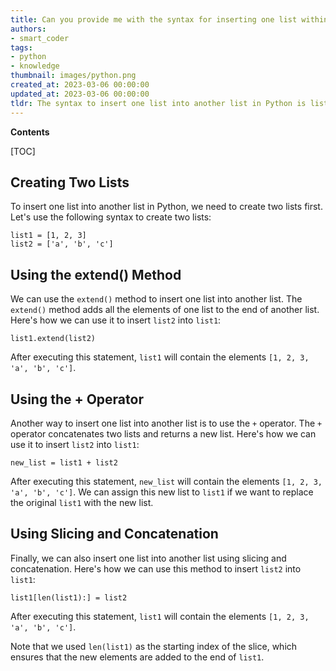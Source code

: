 ```yaml
---
title: Can you provide me with the syntax for inserting one list within another list using python?
authors:
- smart_coder
tags:
- python
- knowledge
thumbnail: images/python.png
created_at: 2023-03-06 00:00:00
updated_at: 2023-03-06 00:00:00
tldr: The syntax to insert one list into another list in Python is list1.extend(list2).
---
```


**Contents**

[TOC]

## Creating Two Lists

To insert one list into another list in Python, we need to create two lists first. Let's use the following syntax to create two lists:

```
list1 = [1, 2, 3]
list2 = ['a', 'b', 'c']
```

## Using the extend() Method

We can use the `extend()` method to insert one list into another list. The `extend()` method adds all the elements of one list to the end of another list. Here's how we can use it to insert `list2` into `list1`:

```
list1.extend(list2)
```

After executing this statement, `list1` will contain the elements `[1, 2, 3, 'a', 'b', 'c']`.

## Using the + Operator

Another way to insert one list into another list is to use the `+` operator. The `+` operator concatenates two lists and returns a new list. Here's how we can use it to insert `list2` into `list1`:

```
new_list = list1 + list2
```

After executing this statement, `new_list` will contain the elements `[1, 2, 3, 'a', 'b', 'c']`. We can assign this new list to `list1` if we want to replace the original `list1` with the new list.

## Using Slicing and Concatenation

Finally, we can also insert one list into another list using slicing and concatenation. Here's how we can use this method to insert `list2` into `list1`:

```
list1[len(list1):] = list2
```

After executing this statement, `list1` will contain the elements `[1, 2, 3, 'a', 'b', 'c']`. 

Note that we used `len(list1)` as the starting index of the slice, which ensures that the new elements are added to the end of `list1`.
